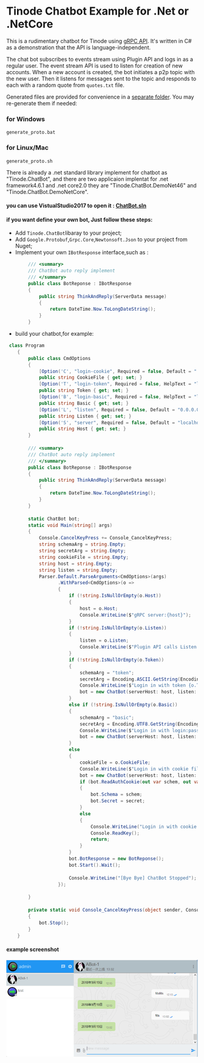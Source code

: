 # Tinode Chatbot Example for .Net or .NetCore

This is a rudimentary chatbot for Tinode using [gRPC API](../../pbx/). It's written in C# as a demonstration
that the API is language-independent.

The chat bot subscribes to events stream using Plugin API and logs in as a regular user. The event stream API is used to listen for creation of new accounts. When a new account is created, the bot initiates a p2p topic with the new user. Then it listens for messages sent to the topic and responds to each with a random quote from `quotes.txt` file.

Generated files are provided for convenience in a [separate folder](./Tinode.ChatBot). You may re-generate them if needed:
### for Windows
```
generate_proto.bat
```

### for Linux/Mac
```
generate_proto.sh
```

There is already a .net standard library implement for chatbot as "Tinode.ChatBot", and there are two applicaion implentat for .net framework4.6.1 and .net core2.0
they are "Tinode.ChatBot.DemoNet46" and "Tinode.ChatBot.DemoNetCore".

#### you can use VistualStudio2017 to open it : [ChatBot.sln](./ChatBot.sln)

#### if you want define your own bot, Just follow these steps:
* Add `Tinode.ChatBot`libaray to your project;
* Add `Google.Protobuf`,`Grpc.Core`,`Newtonsoft.Json` to your project from Nuget;
* Implement your own `IBotResponse` interface,such as :

```C#
        /// <summary>
        /// ChatBot auto reply implement
        /// </summary>
        public class BotReponse : IBotResponse
        {
            public string ThinkAndReply(ServerData message)
            {
                return DateTime.Now.ToLongDateString();
            }
        }
```

* build your chatbot,for example:

```C#
 class Program
    {
        public class CmdOptions
        {
            [Option('C', "login-cookie", Required = false, Default = ".tn-cookie", HelpText = "read credentials from the provided cookie file")]
            public string CookieFile { get; set; }
            [Option('T', "login-token", Required = false, HelpText = "login using token authentication")]
            public string Token { get; set; }
            [Option('B', "login-basic", Required = false, HelpText = "login using basic authentication username:password")]
            public string Basic { get; set; }
            [Option('L', "listen", Required = false, Default = "0.0.0.0:40052", HelpText = "address to listen on for incoming Plugin API calls")]
            public string Listen { get; set; }
            [Option('S', "server", Required = false, Default = "localhost:6061", HelpText = "address of Tinode server gRPC endpoint")]
            public string Host { get; set; }
        }

        /// <summary>
        /// ChatBot auto reply implement
        /// </summary>
        public class BotReponse : IBotResponse
        {
            public string ThinkAndReply(ServerData message)
            {
                return DateTime.Now.ToLongDateString();
            }
        }

        static ChatBot bot;
        static void Main(string[] args)
        {
            Console.CancelKeyPress += Console_CancelKeyPress;
            string schemaArg = string.Empty;
            string secretArg = string.Empty;
            string cookieFile = string.Empty;
            string host = string.Empty;
            string listen = string.Empty;
            Parser.Default.ParseArguments<CmdOptions>(args)
                   .WithParsed<CmdOptions>(o =>
                   {
                       if (!string.IsNullOrEmpty(o.Host))
                       {
                           host = o.Host;
                           Console.WriteLine($"gRPC server:{host}");
                       }
                       if (!string.IsNullOrEmpty(o.Listen))
                       {
                           listen = o.Listen;
                           Console.WriteLine($"Plugin API calls Listen server:{listen}");
                       }
                       if (!string.IsNullOrEmpty(o.Token))
                       {
                           schemaArg = "token";
                           secretArg = Encoding.ASCII.GetString(Encoding.Default.GetBytes(o.Token));
                           Console.WriteLine($"Login in with token {o.Token}");
                           bot = new ChatBot(serverHost: host, listen: listen, schema: schemaArg, secret: secretArg);
                       }
                       else if (!string.IsNullOrEmpty(o.Basic))
                       {
                           schemaArg = "basic";
                           secretArg = Encoding.UTF8.GetString(Encoding.Default.GetBytes(o.Basic));
                           Console.WriteLine($"Login in with login:password {o.Basic}");
                           bot = new ChatBot(serverHost: host, listen: listen, schema: schemaArg, secret: secretArg);
                       }
                       else
                       {
                           cookieFile = o.CookieFile;
                           Console.WriteLine($"Login in with cookie file {o.CookieFile}");
                           bot = new ChatBot(serverHost: host, listen: listen, cookie: cookieFile, schema: string.Empty, secret: string.Empty);
                           if (bot.ReadAuthCookie(out var schem, out var secret))
                           {
                               bot.Schema = schem;
                               bot.Secret = secret;
                           }
                           else
                           {
                               Console.WriteLine("Login in with cookie file failed, please check your credentials and try again... Press any key to exit.");
                               Console.ReadKey();
                               return;
                           }
                       }
                       bot.BotResponse = new BotReponse();
                       bot.Start().Wait();

                       Console.WriteLine("[Bye Bye] ChatBot Stopped");
                   });

        }

        private static void Console_CancelKeyPress(object sender, ConsoleCancelEventArgs e)
        {
            bot.Stop();
        }
    }
```

#### example screenshot
![image](./screenshots/1.png)
